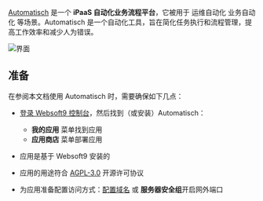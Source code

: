 [Automatisch](https://automatisch.io) 是一个 **iPaaS 自动化业务流程平台**，它被用于 运维自动化 业务自动化  等场景。Automatisch 是一个自动化工具，旨在简化任务执行和流程管理，提高工作效率和减少人为错误。


![界面](https://libs.websoft9.com/Websoft9/DocsPicture/zh/automatisch/automatisch-gui-websoft9.png)


## 准备

在参阅本文档使用 Automatisch 时，需要确保如下几点：

- [登录 Websoft9 控制台](./login-console)，然后找到（或安装）Automatisch：
  - **我的应用** 菜单找到应用 
  - **应用商店** 菜单部署应用

- 应用是基于 Websoft9 安装的


- 应用的用途符合 [AGPL-3.0](https://opensource.org/licenses/AGPL-3.0) 开源许可协议


- 为应用准备配置访问方式：[配置域名](./domain-set) 或 **服务器安全组**开启网外端口